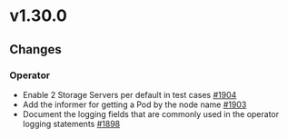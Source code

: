 # v1.30.0

## Changes

### Operator

* Enable 2 Storage Servers per default in test cases [#1904](https://github.com/FoundationDB/fdb-kubernetes-operator/pull/1904)
* Add the informer for getting a Pod by the node name [#1903](https://github.com/FoundationDB/fdb-kubernetes-operator/pull/1903)
* Document the logging fields that are commonly used in the operator logging statements [#1898](https://github.com/FoundationDB/fdb-kubernetes-operator/pull/1898)
